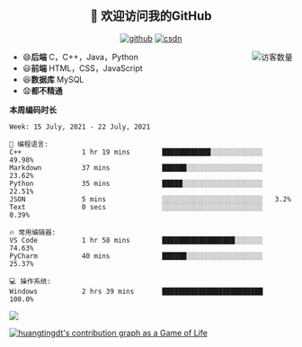 <h2 align="center">👋 欢迎访问我的GitHub</h2>
  <p align="center">
    <a href="https://github.com/Huangtingdt/Huangtingdt"><img src="https://img.shields.io/badge/GitHub-ff79c6" alt="github"></a>
    <a href="https://blog.csdn.net/qq_43531216"><img src="https://img.shields.io/badge/CSDN-cf000e" alt="csdn"></a>
  </p>

  <img align='right' src="https://profile-counter.glitch.me/Huangtingdt/count.svg" alt="访客数量"/>

  - 😄**后端** C，C++，Java，Python
  - 😃**前端** HTML，CSS，JavaScript
  - 😆**数据库** MySQL
  - 😧**都不精通**

  **本周编码时长**

  <!--START_SECTION:waka-->
```text
Week: 15 July, 2021 - 22 July, 2021

💬 编程语言: 
C++               1 hr 19 mins        ████████████░░░░░░░░░░░░░   49.98% 
Markdown          37 mins             ██████░░░░░░░░░░░░░░░░░░░   23.62% 
Python            35 mins             █████░░░░░░░░░░░░░░░░░░░░   22.51% 
JSON              5 mins              ░░░░░░░░░░░░░░░░░░░░░░░░░   3.2% 
Text              0 secs              ░░░░░░░░░░░░░░░░░░░░░░░░░   0.39%

🔥 常用编辑器: 
VS Code           1 hr 58 mins        ██████████████████░░░░░░░   74.63% 
PyCharm           40 mins             ██████░░░░░░░░░░░░░░░░░░░   25.37%

💻 操作系统: 
Windows           2 hrs 39 mins       █████████████████████████   100.0%

```


<!--END_SECTION:waka-->

[![](https://github-readme-stats.vercel.app/api?theme=onedark&username=huangtingdt)](https://github.com/anuraghazra/github-readme-stats)

  [![huangtingdt's contribution graph as a Game of Life](https://github4life.herokuapp.com/huangtingdt.gif)](https://github4life.herokuapp.com/huangtingdt)
